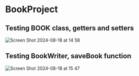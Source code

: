 # BookProject

## Testing BOOK class, getters and setters
![Screen Shot 2024-08-18 at 14 58](https://github.com/user-attachments/assets/5fdbfb17-f319-459a-8ea3-fac5a040786a)


## Testing BookWriter, saveBook function
![Screen Shot 2024-08-18 at 15 47](https://github.com/user-attachments/assets/cec6b6a1-81a1-4497-b343-f610350fcfd5)
